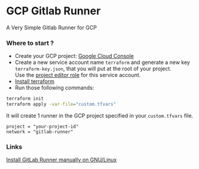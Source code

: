 # GCP Gitlab Runner 
A Very Simple Gitlab Runner for GCP

### Where to start ?
- Create your GCP project: [Google Cloud Console](https://console.cloud.google.com/home/dashboard)
- Create a new service account name `terraform` and generate a new key `terraform-key.json`, that you will put at the root of your project.  
  Use the [project editor role](https://cloud.google.com/iam/docs/understanding-roles?hl=en) for this service account.
- [Install terraform](https://learn.hashicorp.com/tutorials/terraform/install-cli)
- Run those following commands:

```bash
terraform init
terraform apply -var-file="custom.tfvars"
```

It will create 1 runner in the GCP project specified in your `custom.tfvars` file.   
```
project = "your-project-id"
network = "gitlab-runner"
```

### Links
[Install GitLab Runner manually on GNU/Linux](https://docs.gitlab.com/runner/install/linux-manually.html)
